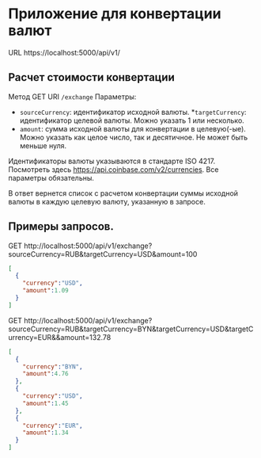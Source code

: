 # Приложение для конвертации валют
URL https://localhost:5000/api/v1/

## Расчет стоимости конвертации
Метод GET 
URI `/exchange`
Параметры:
* `sourceCurrency`: идентификатор исходной валюты.
*`targetCurrency`: идентификатор целевой валюты. Можно указать 1 или несколько.
* `amount`: сумма исходной валюты для конвертации в целевую(-ые). Можно указать как целое число, так и десятичное. Не может быть меньше нуля.


Идентификаторы валюты указываются в стандарте ISO 4217. Посмотреть здесь https://api.coinbase.com/v2/currencies.
Все параметры обязательны.

В ответ вернется список с расчетом конвертации суммы исходной валюты в каждую целевую валюту, указанную в запросе.

## Примеры запросов.
GET http://localhost:5000/api/v1/exchange?sourceCurrency=RUB&targetCurrency=USD&amount=100
```json
[
  {
    "currency":"USD",
    "amount":1.09
  }
]
```

GET http://localhost:5000/api/v1/exchange?sourceCurrency=RUB&targetCurrency=BYN&targetCurrency=USD&targetCurrency=EUR&&amount=132.78
```json
[
  {
    "currency":"BYN",
    "amount":4.76
  },
  {
    "currency":"USD",
    "amount":1.45
  },
  {
    "currency":"EUR",
    "amount":1.34
  }
]
```
